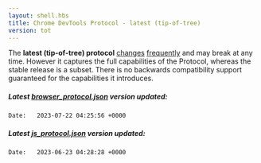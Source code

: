 ```yaml
---
layout: shell.hbs
title: Chrome DevTools Protocol - latest (tip-of-tree)
version: tot
---
```

The **latest (tip-of-tree) protocol** <a href="https://chromium.googlesource.com/chromium/src/+log/master/third_party/blink/public/devtools_protocol/browser_protocol.pdl">changes</a>
<a href="https://chromium.googlesource.com/v8/v8.git/+log/master/include/js_protocol.pdl">frequently</a> and may break at any time.
However it captures the full capabilities of the Protocol, whereas the stable release is a subset.
There is no backwards compatibility support guaranteed for the capabilities it introduces.

<h5 browser>Latest <a
   href="https://github.com/ChromeDevTools/devtools-protocol/blob/master/json/browser_protocol.json">browser_protocol.json</a> version updated:</h5>
<code browser>Date:   2023-07-22 04:25:56 +0000
</code>

<h5 js>Latest <a
   href="https://github.com/ChromeDevTools/devtools-protocol/blob/master/json/js_protocol.json">js_protocol.json</a> version updated:</h5>
<code js>Date:   2023-06-23 04:28:28 +0000
</code>
